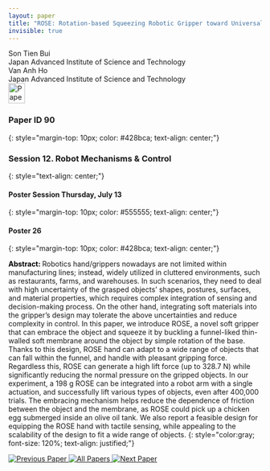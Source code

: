 ```yaml
---
layout: paper
title: "ROSE: Rotation-based Squeezing Robotic Gripper toward Universal Handling of Objects"
invisible: true
---
```

<div class="paper-authors">
<div class="paper-author-box">
    <div class="paper-author-name">Son Tien Bui</div>
    <div class="paper-author-uni">Japan Advanced Institute of Science and Technology</div>
</div>
<div class="paper-author-box">
    <div class="paper-author-name">Van Anh Ho</div>
    <div class="paper-author-uni">Japan Advanced Institute of Science and Technology</div>
</div>

</div><div class="paper-pdf">
<div> <a href="http://www.roboticsproceedings.org/rss19/p090.pdf"><img src="{{ site.baseurl }}/images/paper_link.png" alt="Paper Website" width = "33"  height = "40"/></a> </div>
</div>

### Paper ID 90
{: style="margin-top: 10px; color: #428bca; text-align: center;"}

### Session 12. Robot Mechanisms & Control
{: style="text-align: center;"}

#### Poster Session Thursday, July 13
{: style="margin-top: 10px; color: #555555; text-align: center;"}

#### Poster 26
{: style="margin-top: 10px; color: #428bca; text-align: center;"}

<b style="color: black;">Abstract: </b>Robotics hand/grippers nowadays are not limited within manufacturing lines; instead, widely utilized in cluttered environments, such as restaurants, farms, and warehouses. In such scenarios, they need to deal with high uncertainty of the grasped objects’ shapes, postures, surfaces, and material properties, which requires complex integration of sensing and decision-making process. On the other hand, integrating soft materials into the gripper’s design may tolerate the above uncertainties and reduce complexity in control. In this paper, we introduce ROSE, a novel soft gripper that can embrace the object and squeeze it by buckling a funnel-liked thin-walled soft membrane around the object by simple rotation of the base. Thanks to this design, ROSE hand can adapt to a wide range of objects that can fall within the funnel, and handle with pleasant gripping force. Regardless this, ROSE can generate a high lift force (up to 328.7 N) while significantly reducing the normal pressure on the gripped objects. In our experiment, a 198 g ROSE can be integrated into a robot arm with a single actuation, and successfully lift various types of objects, even after 400,000 trials. The embracing mechanism helps reduce the dependence of friction between the object and the membrane, as ROSE could pick up a chicken egg submerged inside an olive oil tank. We also report a feasible design for equipping the ROSE hand with tactile sensing, while appealing to the scalability of the design to fit a wide range of objects.
{: style="color:gray; font-size: 120%; text-align: justified;"}


<div class="paper-menu">
<a href="{{ site.baseurl }}/program/papers/089/"> <img src="{{ site.baseurl }}/images/previous_paper_icon.png" alt="Previous Paper" title="Previous Paper"/> </a>
<a href="{{ site.baseurl }}/program/papers"><img src="{{ site.baseurl }}/images/overview_icon.png" alt="All Papers" title="All Papers"/> </a>
<a href="{{ site.baseurl }}/program/papers/091/"> <img src="{{ site.baseurl }}/images/next_paper_icon.png" alt="Next Paper" title="Next Paper"/> </a>

</div>
